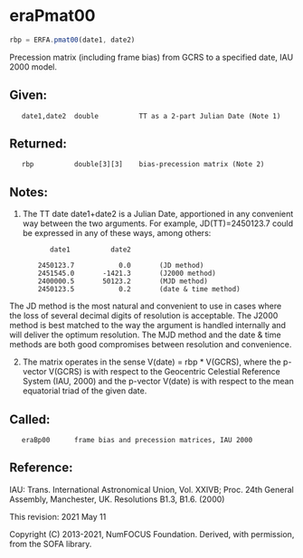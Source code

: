 # eraPmat00

```js
rbp = ERFA.pmat00(date1, date2)
```

Precession matrix (including frame bias) from GCRS to a specified
date, IAU 2000 model.

## Given:
```
   date1,date2  double          TT as a 2-part Julian Date (Note 1)
```

## Returned:
```
   rbp          double[3][3]    bias-precession matrix (Note 2)
```

## Notes:

1) The TT date date1+date2 is a Julian Date, apportioned in any
   convenient way between the two arguments.  For example,
   JD(TT)=2450123.7 could be expressed in any of these ways,
   among others:

```
          date1          date2

       2450123.7           0.0       (JD method)
       2451545.0       -1421.3       (J2000 method)
       2400000.5       50123.2       (MJD method)
       2450123.5           0.2       (date & time method)
```

   The JD method is the most natural and convenient to use in
   cases where the loss of several decimal digits of resolution
   is acceptable.  The J2000 method is best matched to the way
   the argument is handled internally and will deliver the
   optimum resolution.  The MJD method and the date & time methods
   are both good compromises between resolution and convenience.

2) The matrix operates in the sense V(date) = rbp * V(GCRS), where
   the p-vector V(GCRS) is with respect to the Geocentric Celestial
   Reference System (IAU, 2000) and the p-vector V(date) is with
   respect to the mean equatorial triad of the given date.

## Called:
```
   eraBp00      frame bias and precession matrices, IAU 2000
```

## Reference:

   IAU: Trans. International Astronomical Union, Vol. XXIVB;  Proc.
   24th General Assembly, Manchester, UK.  Resolutions B1.3, B1.6.
   (2000)

This revision:  2021 May 11

Copyright (C) 2013-2021, NumFOCUS Foundation.
Derived, with permission, from the SOFA library.

